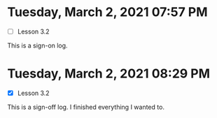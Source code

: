 # Tuesday, March  2, 2021 07:57 PM
- [ ] Lesson 3.2
 
This is a sign-on log. 
 
# Tuesday, March  2, 2021 08:29 PM
- [X] Lesson 3.2
 
This is a sign-off log. I finished everything I wanted to.
